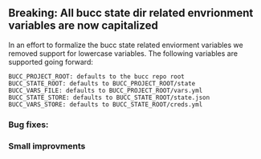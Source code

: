 ## Breaking: All bucc state dir related envrionment variables are now capitalized
In an effort to formalize the bucc state related enviorment variables we removed support for lowercase variables.
The following variables are supported going forward:

```
BUCC_PROJECT_ROOT: defaults to the bucc repo root
BUCC_STATE_ROOT: defaults to BUCC_PROJECT_ROOT/state
BUCC_VARS_FILE: defaults to BUCC_PROJECT_ROOT/vars.yml
BUCC_STATE_STORE: defaults to BUCC_STATE_ROOT/state.json
BUCC_VARS_STORE: defaults to BUCC_STATE_ROOT/creds.yml
```

### Bug fixes:

### Small improvments
